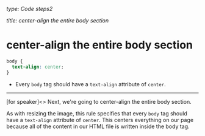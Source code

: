_type: Code steps2_

_title: center-align the entire body section_
# center-align the entire body section

```css
body {
  text-align: center;
}
```

- Every `body` tag should have a `text-align` attribute of `center`. 
---
[for speaker]<> Next, we're going to center-align the entire body section.

As with resizing the image, this rule specifies that every `body` tag should have a `text-align` attribute of `center`. This centers everything on our page because all of the content in our HTML file is written inside the body tag.